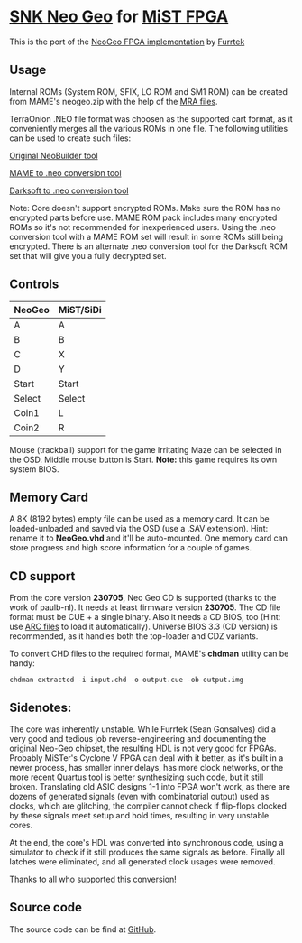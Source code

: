 # [SNK Neo Geo](https://en.wikipedia.org/wiki/Neo_Geo_(system)) for [MiST FPGA](https://github.com/mist-devel/mist-board/wiki)

This is the port of the [NeoGeo FPGA implementation](https://github.com/MiSTer-devel/NeoGeo_MiSTer) by [Furrtek](https://www.patreon.com/furrtek/posts)

## Usage

Internal ROMs (System ROM, SFIX, LO ROM and SM1 ROM) can be created from MAME's neogeo.zip with the help of the [MRA files](https://github.com/mist-devel/mist-board/wiki/CoreDocArcade#mra-and-arc-files).

TerraOnion .NEO file format was choosen as the supported cart format, as it conveniently merges all the various ROMs in one file. The following utilities can be used to create such files:

[Original NeoBuilder tool](https://wiki.terraonion.com/index.php/Neobuilder_Guide)

[MAME to .neo conversion tool](https://github.com/city41/neosdconv)

[Darksoft to .neo conversion tool](https://gitlab.com/loic.petit/darksoft-to-neosd/)

Note: Core doesn't support encrypted ROMs. Make sure the ROM has no encrypted parts before use. MAME ROM pack includes many encrypted ROMs so it's not recommended for inexperienced users. Using the .neo conversion tool with a MAME ROM set will result in some ROMs still being encrypted. There is an alternate .neo conversion tool for the Darksoft ROM set that will give you a fully decrypted set.

## Controls

| NeoGeo | MiST/SiDi |
|--------|-----------|
| A      | A         |
| B      | B         |
| C      | X         |
| D      | Y         |
| Start  | Start     |
| Select | Select    |
| Coin1  | L         |
| Coin2  | R         |

Mouse (trackball) support for the game Irritating Maze can be selected in the OSD. Middle mouse button is Start. **Note:** this game requires its own system BIOS.

## Memory Card

A 8K (8192 bytes) empty file can be used as a memory card. It can be loaded-unloaded and saved via the OSD (use a .SAV extension). Hint: rename it to **NeoGeo.vhd** and it'll be auto-mounted. One memory card
can store progress and high score information for a couple of games.

## CD support

From the core version **230705**, Neo Geo CD is supported (thanks to the work of paulb-nl). It needs at least firmware version **230705**. The CD file format must be CUE + a single binary.
Also it needs a CD BIOS, too (Hint: use [ARC files](https://github.com/mist-devel/mist-board/wiki/ARC-Files) to load it automatically). Universe BIOS 3.3 (CD version) is recommended, as it handles both the top-loader and CDZ variants.

To convert CHD files to the required format, MAME's **chdman** utility can be handy:

```
chdman extractcd -i input.chd -o output.cue -ob output.img
```

## Sidenotes:

The core was inherently unstable. While Furrtek (Sean Gonsalves) did a very good and tedious job reverse-engineering and documenting the original Neo-Geo chipset,
the resulting HDL is not very good for FPGAs. Probably MiSTer's Cyclone V FPGA can deal with it better, as it's built in a newer process, has smaller inner delays, has more clock networks,
or the more recent Quartus tool is better synthesizing such code, but it still broken. Translating old ASIC designs 1-1 into FPGA won't work, as there are dozens of generated signals
(even with combinatorial output) used as clocks, which are glitching, the compiler cannot check if flip-flops clocked by these signals meet setup and hold times, resulting
in very unstable cores.

At the end, the core's HDL was converted into synchronous code, using a simulator to check if it still produces the same signals as before. Finally all latches were eliminated,
and all generated clock usages were removed.

Thanks to all who supported this conversion!

## Source code

The source code can be find at [GitHub](https://github.com/gyurco/NeoGeo_FPGA/tree/mist/mist).
